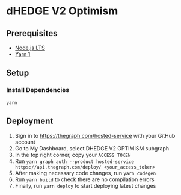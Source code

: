 # dHEDGE V2 Optimism

## Prerequisites

- [Node.js LTS](https://nodejs.org/en/download/)
- [Yarn 1](https://classic.yarnpkg.com/en/docs/getting-started)

## Setup

### Install Dependencies

`yarn`

## Deployment

1. Sign in to https://thegraph.com/hosted-service with your GitHub account
2. Go to My Dashboard, select DHEDGE V2 OPTIMISM subgraph
3. In the top right corner, copy your `ACCESS TOKEN`
4. Run `yarn graph auth --product hosted-service https://api.thegraph.com/deploy/ <your_access_token>`
5. After making necessary code changes, run `yarn codegen`
6. Run `yarn build` to check there are no compilation errors
7. Finally, run `yarn deploy` to start deploying latest changes
